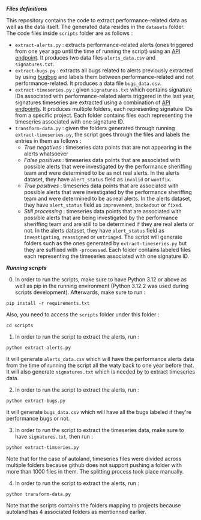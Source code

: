 ***Files definitions***

This repository contains the code to extract performance-related data as well as the data itself. The generated data resides in the `datasets` folder.
The code files inside `scripts` folder are as follows :
- `extract-alerts.py` : extracts performance-related alerts (ones triggered from one year ago until the time of running the script) using an [API endpoint](https://treeherder.mozilla.org/docs/). It produces two data files `alerts_data.csv` and `signatures.txt`.
- `extract-bugs.py` : extracts all bugs related to alerts previously extracted by using [bugbug](https://github.com/mozilla/bugbug) and labels them between performance-related and not performance-related. It produces a data file `bugs_data.csv`.
- `extract-timeseries.py` : given `signatures.txt` which contains signature IDs associated with performance-related alerts triggered in the last year, signatures timeseries are extracted using a combination of [API endpoints](https://treeherder.mozilla.org/docs/). It produces multiple folders, each representing signature IDs from a specific project. Each folder contains files each representing the timeseries associated with one signature ID.
- `transform-data.py` : given the folders generated through running `extract-timeseries.py`, the script goes through the files and labels the entries in them as follows : 
  - *True negatives* : timeseries data points that are not appearing in the alerts whatsoever
  - *False positives* : timeseries data points that are associated with possible alerts that were investigated by the performance sheriffing team and were determined to be as not real alerts. In the alerts dataset, they have `alert_status` field as `invalid` or `wontfix`.
  - *True positives* : timeseries data points that are associated with possible alerts that were investigated by the performance sheriffing team and were determined to be as real alerts. In the alerts dataset, they have `alert_status` field as `improvement`, `backedout` or `fixed`.
  - *Still processing* : timeseries data points that are associated with possible alerts that are being investigated by the performance sheriffing team and are still to be determined if they are real alerts or not. In the alerts dataset, they have `alert_status` field as `investigating`, `reassigned` or `untriaged`.
The script will generate folders such as the ones generated by `extract-timeseries.py` but they are suffixed with `-processed`. Each folder contains labeled files each representing the timeseries associated with one signature ID.

***Running scripts***

0. In order to run the scripts, make sure to have Python 3.12 or above as well as pip in the running environment (Python 3.12.2 was used during scripts development). Afterwards, make sure to run : 
```
pip install -r requirements.txt
```
Also, you need to access the `scripts` folder under this folder : 
```
cd scripts
```

1. In order to run the script to extract the alerts, run : 
```
python extract-alerts.py
```
It will generate `alerts_data.csv` which will have the performance alerts data from the time of running the script all the waty back to one year before that. It will also generate `signatures.txt` which is needed by to extract timeseries data.

2. In order to run the script to extract the alerts, run : 
```
python extract-bugs.py
```
It will generate `bugs_data.csv` which will have all the bugs labeled if they're performance bugs or not.

3. In order to run the script to extract the timeseries data, make sure to have `signatures.txt`, then run : 
```
python extract-timseries.py
```
Note that for the case of autoland, timeseries files were divided across multiple folders because github does not support pushing a folder with more than 1000 files in them. The splitting process took place manually.

4. In order to run the script to extract the alerts, run : 
```
python transform-data.py
```
Note that the scripts contains the folders mapping to projects because autoland has 4 associated folders as mentionned earlier.